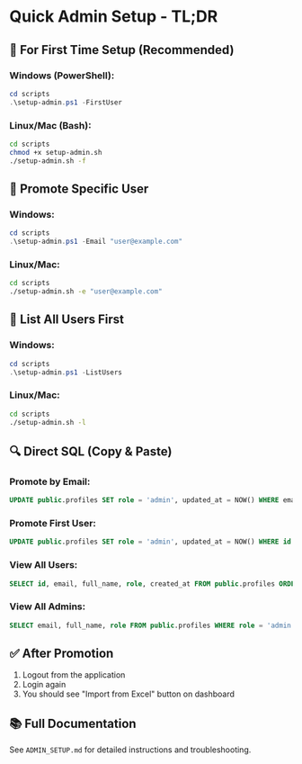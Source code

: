 # Quick Admin Setup - TL;DR

## 🚀 For First Time Setup (Recommended)

### Windows (PowerShell):

```powershell
cd scripts
.\setup-admin.ps1 -FirstUser
```

### Linux/Mac (Bash):

```bash
cd scripts
chmod +x setup-admin.sh
./setup-admin.sh -f
```

## 📧 Promote Specific User

### Windows:

```powershell
cd scripts
.\setup-admin.ps1 -Email "user@example.com"
```

### Linux/Mac:

```bash
cd scripts
./setup-admin.sh -e "user@example.com"
```

## 📝 List All Users First

### Windows:

```powershell
cd scripts
.\setup-admin.ps1 -ListUsers
```

### Linux/Mac:

```bash
cd scripts
./setup-admin.sh -l
```

## 🔍 Direct SQL (Copy & Paste)

### Promote by Email:

```sql
UPDATE public.profiles SET role = 'admin', updated_at = NOW() WHERE email = 'YOUR_EMAIL@example.com';
```

### Promote First User:

```sql
UPDATE public.profiles SET role = 'admin', updated_at = NOW() WHERE id = (SELECT id FROM public.profiles ORDER BY created_at ASC LIMIT 1);
```

### View All Users:

```sql
SELECT id, email, full_name, role, created_at FROM public.profiles ORDER BY created_at ASC;
```

### View All Admins:

```sql
SELECT email, full_name, role FROM public.profiles WHERE role = 'admin';
```

## ✅ After Promotion

1. Logout from the application
2. Login again
3. You should see "Import from Excel" button on dashboard

## 📚 Full Documentation

See `ADMIN_SETUP.md` for detailed instructions and troubleshooting.
